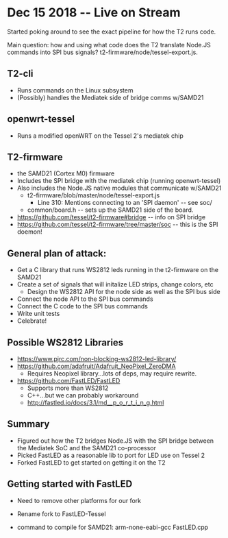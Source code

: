 # Dec 15 2018 -- Live on Stream

Started poking around to see the exact pipeline for how the T2 runs code.

Main question: how and using what code does the T2 translate Node.JS commands into SPI bus signals? t2-firmware/node/tessel-export.js.

## T2-cli

* Runs commands on the Linux subsystem
* (Possibly) handles the Mediatek side of bridge comms w/SAMD21

## openwrt-tessel

* Runs a modified openWRT on the Tessel 2's mediatek chip

## T2-firmware

* the SAMD21 (Cortex M0) firmware
* Includes the SPI bridge with the mediatek chip (running openwrt-tessel)
* Also includes the Node.JS native modules that communicate w/SAMD21
  * t2-firmware/blob/master/node/tessel-export.js
    * Line 310: Mentions connecting to an 'SPI daemon' -- see soc/
  * common/board.h -- sets up the SAMD21 side of the board.
* https://github.com/tessel/t2-firmware#bridge -- info on SPI bridge
* https://github.com/tessel/t2-firmware/tree/master/soc -- this is the SPI doemon!

## General plan of attack:

* Get a C library that runs WS2812 leds running in the t2-firmware on the SAMD21
* Create a set of signals that will initalize LED strips, change colors, etc
  * Design the WS2812 API for the node side as well as the SPI bus side
* Connect the node API to the SPI bus commands
* Connect the C code to the SPI bus commands
* Write unit tests
* Celebrate!

## Possible WS2812 Libraries

* https://www.pjrc.com/non-blocking-ws2812-led-library/
* https://github.com/adafruit/Adafruit_NeoPixel_ZeroDMA
  * Requires Neopixel library...lots of deps, may require rewrite.
* https://github.com/FastLED/FastLED
  * Supports more than WS2812
  * C++...but we can probably workaround 
  * http://fastled.io/docs/3.1/md__p_o_r_t_i_n_g.html

## Summary

* Figured out how the T2 bridges Node.JS with the SPI bridge between the Mediatek SoC and the SAMD21 co-processor
* Picked FastLED as a reasonable lib to port for LED use on Tessel 2
* Forked FastLED to get started on getting it on the T2

## Getting started with FastLED

* Need to remove other platforms for our fork
* Rename fork to FastLED-Tessel

* command to compile for SAMD21: arm-none-eabi-gcc FastLED.cpp
